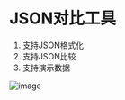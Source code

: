 # JSON对比工具
1. 支持JSON格式化
2. 支持JSON比较
3. 支持演示数据

![image](https://github.com/user-attachments/assets/60ca2683-a991-4c23-847f-54c38c0652ea)
